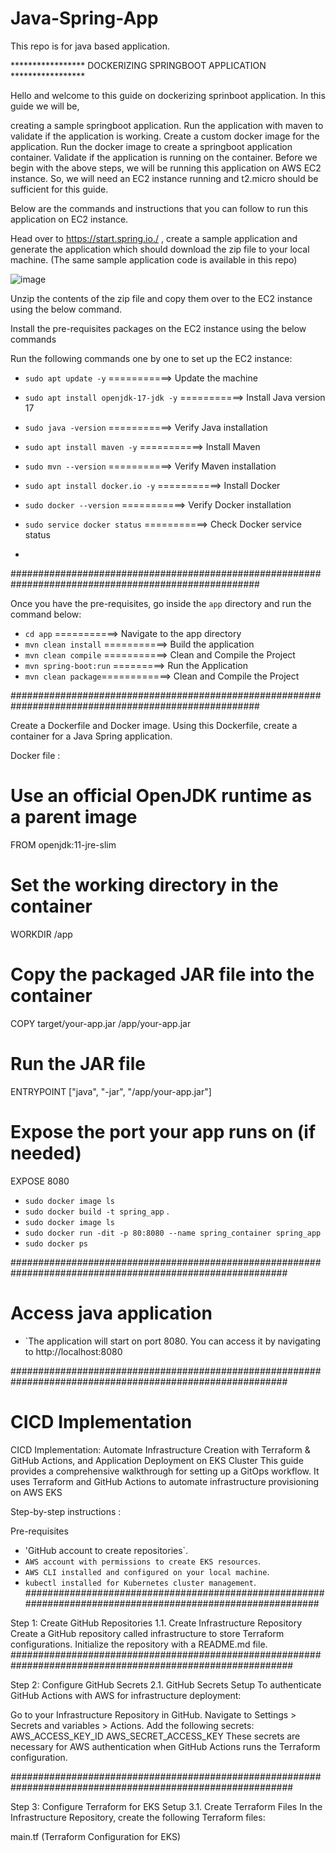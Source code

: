 # Java-Spring-App
This repo is for java based application.

***************** DOCKERIZING SPRINGBOOT APPLICATION *****************

Hello and welcome to this guide on dockerizing sprinboot application. In this guide we will be,

creating a sample springboot application.
Run the application with maven to validate if the application is working.
Create a custom docker image for the application.
Run the docker image to create a springboot application container.
Validate if the application is running on the container.
Before we begin with the above steps, we will be running this application on AWS EC2 instance. So, we will need an EC2 instance running and t2.micro should be sufficient for this guide.

Below are the commands and instructions that you can follow to run this application on EC2 instance.

Head over to https://start.spring.io./ , create a sample application and generate the application which should download the zip file to your local machine. (The same sample application code is available in this repo)


![image](https://github.com/user-attachments/assets/7ce1c8d6-a5f9-4a3a-a66c-a0e59733cebd)


Unzip the contents of the zip file and copy them over to the EC2 instance using the below command.

Install the pre-requisites packages on the EC2 instance using the below commands

Run the following commands one by one to set up the EC2 instance:

- `sudo apt update -y` ===========> Update the machine
- `sudo apt install openjdk-17-jdk -y` ===========> Install Java version 17
- `sudo java -version` ===========> Verify Java installation
- `sudo apt install maven -y` ===========> Install Maven
- `sudo mvn --version` ===========> Verify Maven installation
- `sudo apt install docker.io -y` ===========> Install Docker
- `sudo docker --version` ===========> Verify Docker installation
- `sudo service docker status` ===========> Check Docker service status

- 
#####################################################################################################


Once you have the pre-requisites, go inside the `app` directory and run the command below:

- `cd app` ===========> Navigate to the app directory
- `mvn clean install` ===========> Build the application
- `mvn clean compile` ===========> Clean and Compile the Project
- `mvn spring-boot:run` =========> Run the Application
- `mvn clean package`============> Clean and Compile the Project

#####################################################################################################


Create a Dockerfile and Docker image. Using this Dockerfile, create a container for a Java Spring application.

Docker file :

# Use an official OpenJDK runtime as a parent image
FROM openjdk:11-jre-slim

# Set the working directory in the container
WORKDIR /app

# Copy the packaged JAR file into the container
COPY target/your-app.jar /app/your-app.jar

# Run the JAR file
ENTRYPOINT ["java", "-jar", "/app/your-app.jar"]

# Expose the port your app runs on (if needed)
EXPOSE 8080


- `sudo docker image ls`
- `sudo docker build -t spring_app` .
- `sudo docker image ls`
- `sudo docker run -dit -p 80:8080 --name spring_container spring_app`
- `sudo docker ps`


##########################################################################################################

# Access java application 

- `The application will start on port 8080. You can access it by navigating to http://localhost:8080

##########################################################################################################

# CICD Implementation

CICD Implementation: Automate Infrastructure Creation with Terraform & GitHub Actions, and Application Deployment on EKS Cluster
This guide provides a comprehensive walkthrough for setting up a GitOps workflow. It uses Terraform and GitHub Actions to automate infrastructure provisioning on AWS EKS

Step-by-step instructions :

Pre-requisites
- 'GitHub account to create repositories`.
- `AWS account with permissions to create EKS resources`.
- `AWS CLI installed and configured on your local machine`.
- `kubectl installed for Kubernetes cluster management`.
###########################################################################################################

Step 1: Create GitHub Repositories
1.1. Create Infrastructure Repository
Create a GitHub repository called infrastructure to store Terraform configurations.
Initialize the repository with a README.md file.
###########################################################################################################

Step 2: Configure GitHub Secrets
2.1. GitHub Secrets Setup
To authenticate GitHub Actions with AWS for infrastructure deployment:

Go to your Infrastructure Repository in GitHub.
Navigate to Settings > Secrets and variables > Actions.
Add the following secrets:
AWS_ACCESS_KEY_ID
AWS_SECRET_ACCESS_KEY
These secrets are necessary for AWS authentication when GitHub Actions runs the Terraform configuration.

###########################################################################################################

Step 3: Configure Terraform for EKS Setup
3.1. Create Terraform Files
In the Infrastructure Repository, create the following Terraform files:

main.tf (Terraform Configuration for EKS)




